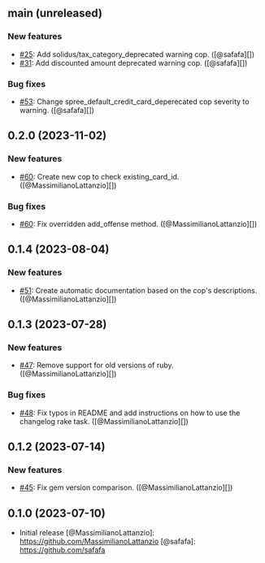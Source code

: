 ## main (unreleased)

### New features

* [#25](https://github.com/solidusio/rubocop-solidus/issues/25): Add solidus/tax_category_deprecated warning cop. ([@safafa][])
* [#31](https://github.com/solidusio/rubocop-solidus/issues/31): Add discounted amount deprecated warning cop. ([@safafa][])

### Bug fixes

* [#53](https://github.com/solidusio/rubocop-solidus/pull/53): Change spree_default_credit_card_deperecated cop severity to warning. ([@safafa][])

## 0.2.0 (2023-11-02)

### New features

* [#60](https://github.com/solidusio/rubocop-solidus/issues/60): Create new cop to check existing_card_id. ([@MassimilianoLattanzio][])

### Bug fixes

* [#60](https://github.com/solidusio/rubocop-solidus/issues/60): Fix overridden add_offense method. ([@MassimilianoLattanzio][])

## 0.1.4 (2023-08-04)

### New features

* [#51](https://github.com/solidusio/rubocop-solidus/pull/51): Create automatic documentation based on the cop's descriptions. ([@MassimilianoLattanzio][])

## 0.1.3 (2023-07-28)

### New features

* [#47](https://github.com/solidusio/rubocop-solidus/pull/47): Remove support for old versions of ruby. ([@MassimilianoLattanzio][])

### Bug fixes

* [#48](https://github.com/solidusio/rubocop-solidus/pull/48): Fix typos in README and add instructions on how to use the changelog rake task. ([@MassimilianoLattanzio][])

## 0.1.2 (2023-07-14)

### New features

* [#45](https://github.com/solidusio/rubocop-solidus/pull/45): Fix gem version comparison. ([@MassimilianoLattanzio][])

## 0.1.0 (2023-07-10)

- Initial release
[@MassimilianoLattanzio]: https://github.com/MassimilianoLattanzio
[@safafa]: https://github.com/safafa

